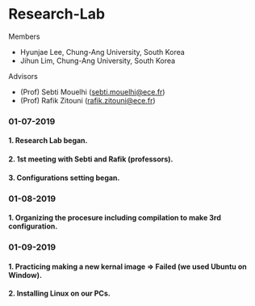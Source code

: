 # Research-Lab

Members
 - Hyunjae Lee, Chung-Ang University, South Korea
 - Jihun Lim, Chung-Ang University, South Korea

Advisors
 - (Prof) Sebti Mouelhi (sebti.mouelhi@ece.fr)
 - (Prof) Rafik Zitouni (rafik.zitouni@ece.fr)

### 01-07-2019
#### 1. Research Lab began.
#### 2. 1st meeting with Sebti and Rafik (professors).
#### 3. Configurations setting began.

### 01-08-2019
#### 1. Organizing the procesure including compilation to make 3rd configuration. 

### 01-09-2019
#### 1. Practicing making a new kernal image => Failed (we used Ubuntu on Window).
#### 2. Installing Linux on our PCs.
